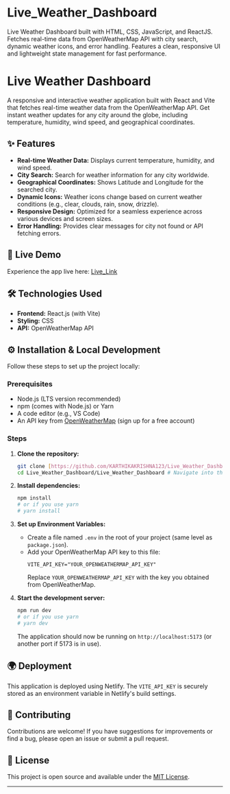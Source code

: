 # Live_Weather_Dashboard
Live Weather Dashboard built with HTML, CSS, JavaScript, and ReactJS. Fetches real-time data from OpenWeatherMap API with city search, dynamic weather icons, and error handling. Features a clean, responsive UI and lightweight state management for fast performance.


# Live Weather Dashboard

A responsive and interactive weather application built with React and Vite that fetches real-time weather data from the OpenWeatherMap API. Get instant weather updates for any city around the globe, including temperature, humidity, wind speed, and geographical coordinates.

## ✨ Features

* **Real-time Weather Data:** Displays current temperature, humidity, and wind speed.
* **City Search:** Search for weather information for any city worldwide.
* **Geographical Coordinates:** Shows Latitude and Longitude for the searched city.
* **Dynamic Icons:** Weather icons change based on current weather conditions (e.g., clear, clouds, rain, snow, drizzle).
* **Responsive Design:** Optimized for a seamless experience across various devices and screen sizes.
* **Error Handling:** Provides clear messages for city not found or API fetching errors.

## 🚀 Live Demo

Experience the app live here: [Live_Link](https://eclectic-boba-7c5a79.netlify.app/)


## 🛠️ Technologies Used

* **Frontend:** React.js (with Vite)
* **Styling:** CSS
* **API:** OpenWeatherMap API

## ⚙️ Installation & Local Development

Follow these steps to set up the project locally:

### Prerequisites

* Node.js (LTS version recommended)
* npm (comes with Node.js) or Yarn
* A code editor (e.g., VS Code)
* An API key from [OpenWeatherMap](https://openweathermap.org/api) (sign up for a free account)

### Steps

1.  **Clone the repository:**
    ```bash
    git clone [https://github.com/KARTHIKAKRISHNA123/Live_Weather_Dashboard.git](https://github.com/KARTHIKAKRISHNA123/Live_Weather_Dashboard.git)
    cd Live_Weather_Dashboard/Live_Weather_Dashboard # Navigate into the correct project folder
    ```

2.  **Install dependencies:**
    ```bash
    npm install
    # or if you use yarn
    # yarn install
    ```

3.  **Set up Environment Variables:**
    * Create a file named `.env` in the root of your project (same level as `package.json`).
    * Add your OpenWeatherMap API key to this file:
        ```
        VITE_API_KEY="YOUR_OPENWEATHERMAP_API_KEY"
        ```
        Replace `YOUR_OPENWEATHERMAP_API_KEY` with the key you obtained from OpenWeatherMap.

4.  **Start the development server:**
    ```bash
    npm run dev
    # or if you use yarn
    # yarn dev
    ```

    The application should now be running on `http://localhost:5173` (or another port if 5173 is in use).

## 🌍 Deployment

This application is deployed using Netlify. The `VITE_API_KEY` is securely stored as an environment variable in Netlify's build settings.

## 🤝 Contributing

Contributions are welcome! If you have suggestions for improvements or find a bug, please open an issue or submit a pull request.

## 📄 License

This project is open source and available under the [MIT License](LICENSE).

---